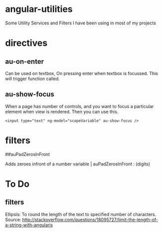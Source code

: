 # angular-utilities
Some Utility Services and Filters I have been using in most of my projects

# directives

## au-on-enter
Can be used on textbox, On pressing enter when textbox is focussed. This will trigger function called.

## au-show-focus
When a page has number of controls, and you want to focus a particular element when view is rendered. Then you can use this.

```
<input type="text" ng-model="scopeVariable" au-show-focus />
```

# filters

##auPadZerosInFront

Adds zeroes infront of a number
variable | auPadZerosInFront : (digits)


# To Do

## filters
Ellipsis: To round the length of the text to specified number of characters.
Source: http://stackoverflow.com/questions/18095727/limit-the-length-of-a-string-with-angularjs
